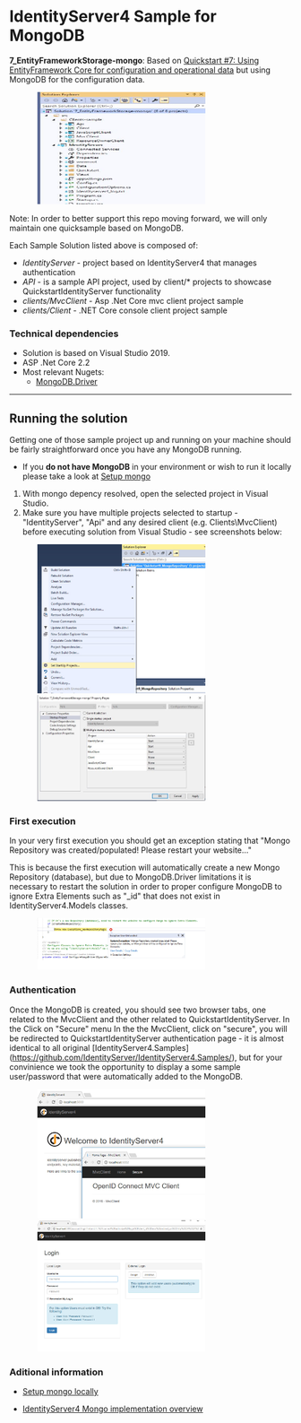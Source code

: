 # IdentityServer4 Sample for  MongoDB  

__7_EntityFrameworkStorage-mongo__: Based on [Quickstart #7: Using EntityFramework Core for configuration and operational data](https://github.com/IdentityServer/IdentityServer4/tree/master/samples/Quickstarts/7_EntityFrameworkStorage) but using MongoDB for the configuration data. 
<div style="width:80%; margin:0 auto;">
<img src="./images/Solution-identityServer-mongo.jpg"  width="300px" height="200px" alt="">
</div>

Note: In order to better support this repo moving forward, we will only maintain one quicksample based on MongoDB.

Each Sample Solution listed above is composed of:

* _IdentityServer_ -  project based on IdentityServer4 that manages authentication
* _API_ - is a sample API project, used by  client/* projects to showcase QuickstartIdentityServer functionality
* _clients/MvcClient_ - Asp .Net Core mvc  client project sample
* _clients/Client_ - .NET Core console client project sample

### Technical dependencies 

* Solution is based on Visual Studio 2019.
* ASP .Net Core 2.2 
* Most relevant Nugets:
	* [MongoDB.Driver](https://www.nuget.org/packages/MongoDB.Driver/)


- - - -

## Running the solution

Getting one of those sample project up and running on your machine should be fairly straightforward once you have any MongoDB running.

* If you __do not have MongoDB__ in your environment or wish to run it locally please take a look at [Setup mongo](./mongodb.md)


1. With mongo depency resolved, open the selected project in Visual Studio.
2. Make sure you have multiple projects selected to startup - "IdentityServer", "Api" and any desired client (e.g. Clients\MvcClient) before executing solution from Visual Studio - see screenshots below:
<div style="width:80%; margin:0 auto;">
<img src="./images/SetStartupProjects_menu.jpg"  width="300px">
<img src="./images/SetStartupProjects.jpg" width="300px">
</div>

### __First execution__

In your very first execution you should get an exception stating that "Mongo Repository was created/populated! Please restart your website..."

This is because the first execution will automatically create a new Mongo  Repository (database), but due to MongoDB.Driver limitations it is necessary to restart the solution in order to proper configure MongoDB to ignore Extra Elements such as  "_id" that does not exist in IdentityServer4.Models classes.

<div style="width:80%; margin:0 auto;">
<img src="./images/repository_created.jpg"  width="300px">
</div>

### __Authentication__
Once the MongoDB is created, you should see two browser tabs, one related to the MvcClient and the other related to QuickstartIdentityServer. 
In the Click on "Secure" menu
In the the MvcClient, click on "secure", you will be redirected to  QuickstartIdentityServer authentication page  - it is almost identical to all original  [IdentityServer4.Samples] (https://github.com/IdentityServer/IdentityServer4.Samples/), but for your convinience we took the opportunity to display a some sample user/password that were automatically added to the MongoDB.

<div style="width:80%; margin:0 auto;">
<img src="./images/api_quickstart.jpg"  width="300px">
</div>

<div style="width:80%; margin:0 auto;">
<img src="./images/authentication-page.jpg"  width="300px">
</div>



### Aditional information

*  [Setup mongo locally](./mongodb.md)

*  [IdentityServer4 Mongo implementation overview](./MongoImplementation.md)


